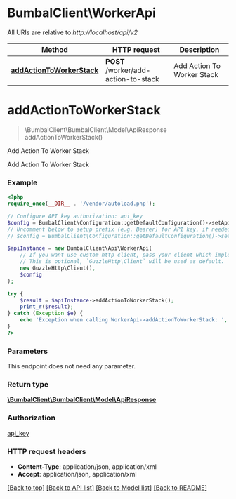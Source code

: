 # BumbalClient\WorkerApi

All URIs are relative to *http://localhost/api/v2*

Method | HTTP request | Description
------------- | ------------- | -------------
[**addActionToWorkerStack**](WorkerApi.md#addActionToWorkerStack) | **POST** /worker/add-action-to-stack | Add Action To Worker Stack


# **addActionToWorkerStack**
> \BumbalClient\BumbalClient\Model\ApiResponse addActionToWorkerStack()

Add Action To Worker Stack

Add Action To Worker Stack

### Example
```php
<?php
require_once(__DIR__ . '/vendor/autoload.php');

// Configure API key authorization: api_key
$config = BumbalClient\Configuration::getDefaultConfiguration()->setApiKey('ApiKey', 'YOUR_API_KEY');
// Uncomment below to setup prefix (e.g. Bearer) for API key, if needed
// $config = BumbalClient\Configuration::getDefaultConfiguration()->setApiKeyPrefix('ApiKey', 'Bearer');

$apiInstance = new BumbalClient\Api\WorkerApi(
    // If you want use custom http client, pass your client which implements `GuzzleHttp\ClientInterface`.
    // This is optional, `GuzzleHttp\Client` will be used as default.
    new GuzzleHttp\Client(),
    $config
);

try {
    $result = $apiInstance->addActionToWorkerStack();
    print_r($result);
} catch (Exception $e) {
    echo 'Exception when calling WorkerApi->addActionToWorkerStack: ', $e->getMessage(), PHP_EOL;
}
?>
```

### Parameters
This endpoint does not need any parameter.

### Return type

[**\BumbalClient\BumbalClient\Model\ApiResponse**](../Model/ApiResponse.md)

### Authorization

[api_key](../../README.md#api_key)

### HTTP request headers

 - **Content-Type**: application/json, application/xml
 - **Accept**: application/json, application/xml

[[Back to top]](#) [[Back to API list]](../../README.md#documentation-for-api-endpoints) [[Back to Model list]](../../README.md#documentation-for-models) [[Back to README]](../../README.md)

